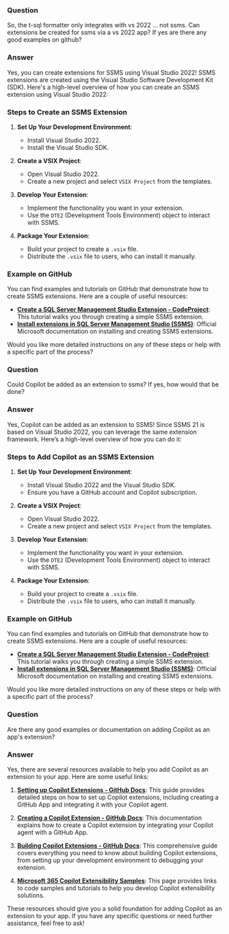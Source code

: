 ### Question
So, the t-sql formatter only integrates with vs 2022 ... not ssms. Can extensions be created for ssms via a vs 2022 app? If yes are there any good examples on github?

### Answer
Yes, you can create extensions for SSMS using Visual Studio 2022! SSMS extensions are created using the Visual Studio Software Development Kit (SDK). Here's a high-level overview of how you can create an SSMS extension using Visual Studio 2022:

### Steps to Create an SSMS Extension

1. **Set Up Your Development Environment**:
   - Install Visual Studio 2022.
   - Install the Visual Studio SDK.

2. **Create a VSIX Project**:
   - Open Visual Studio 2022.
   - Create a new project and select `VSIX Project` from the templates.

3. **Develop Your Extension**:
   - Implement the functionality you want in your extension.
   - Use the `DTE2` (Development Tools Environment) object to interact with SSMS.

4. **Package Your Extension**:
   - Build your project to create a `.vsix` file.
   - Distribute the `.vsix` file to users, who can install it manually.

### Example on GitHub

You can find examples and tutorials on GitHub that demonstrate how to create SSMS extensions. Here are a couple of useful resources:

- **[Create a SQL Server Management Studio Extension - CodeProject](https://www.codeproject.com/Articles/5306973/Create-a-SQL-Server-Management-Studio-Extension)**: This tutorial walks you through creating a simple SSMS extension.
- **[Install extensions in SQL Server Management Studio (SSMS)](https://github.com/MicrosoftDocs/sql-docs/blob/live/docs/ssms/install-extensions-in-sql-server-management-studio-ssms.md)**: Official Microsoft documentation on installing and creating SSMS extensions.

Would you like more detailed instructions on any of these steps or help with a specific part of the process?


### Question
Could Copilot be added as an extension to ssms? If yes, how would that be done?

### Answer
Yes, Copilot can be added as an extension to SSMS! Since SSMS 21 is based on Visual Studio 2022, you can leverage the same extension framework. Here’s a high-level overview of how you can do it:

### Steps to Add Copilot as an SSMS Extension

1. **Set Up Your Development Environment**:
   - Install Visual Studio 2022 and the Visual Studio SDK.
   - Ensure you have a GitHub account and Copilot subscription.

2. **Create a VSIX Project**:
   - Open Visual Studio 2022.
   - Create a new project and select `VSIX Project` from the templates.

3. **Develop Your Extension**:
   - Implement the functionality you want in your extension.
   - Use the `DTE2` (Development Tools Environment) object to interact with SSMS.

4. **Package Your Extension**:
   - Build your project to create a `.vsix` file.
   - Distribute the `.vsix` file to users, who can install it manually.

### Example on GitHub

You can find examples and tutorials on GitHub that demonstrate how to create SSMS extensions. Here are a couple of useful resources:

- **[Create a SQL Server Management Studio Extension - CodeProject](^https://www.codeproject.com/Articles/5306973/Create-a-SQL-Server-Management-Studio-Extension)**: This tutorial walks you through creating a simple SSMS extension.
- **[Install extensions in SQL Server Management Studio (SSMS)](^https://learn.microsoft.com/en-us/sql/ssms/install-extensions-in-sql-server-management-studio-ssms?view=sql-server-ver16)**: Official Microsoft documentation on installing and creating SSMS extensions.

Would you like more detailed instructions on any of these steps or help with a specific part of the process?


### Question
Are there any good examples or documentation on adding Copilot as an app's extension?

### Answer
Yes, there are several resources available to help you add Copilot as an extension to your app. Here are some useful links:

1. **[Setting up Copilot Extensions - GitHub Docs](https://docs.github.com/en/copilot/building-copilot-extensions/setting-up-copilot-extensions)**: This guide provides detailed steps on how to set up Copilot extensions, including creating a GitHub App and integrating it with your Copilot agent.

2. **[Creating a Copilot Extension - GitHub Docs](https://docs.github.com/en/copilot/building-copilot-extensions/creating-a-copilot-extension)**: This documentation explains how to create a Copilot extension by integrating your Copilot agent with a GitHub App.

3. **[Building Copilot Extensions - GitHub Docs](https://docs.github.com/en/copilot/building-copilot-extensions)**: This comprehensive guide covers everything you need to know about building Copilot extensions, from setting up your development environment to debugging your extension.

4. **[Microsoft 365 Copilot Extensibility Samples](https://learn.microsoft.com/en-us/microsoft-365-copilot/extensibility/samples)**: This page provides links to code samples and tutorials to help you develop Copilot extensibility solutions.

These resources should give you a solid foundation for adding Copilot as an extension to your app. If you have any specific questions or need further assistance, feel free to ask!


